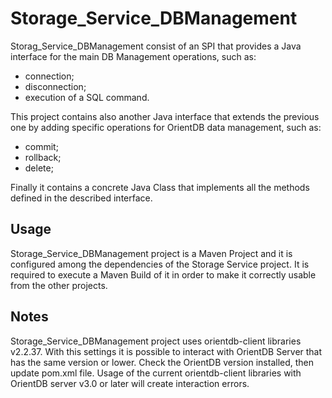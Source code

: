 # Storage_Service_DBManagement  

Storag_Service_DBManagement consist of an SPI that provides a Java interface for the main DB Management operations, such as:  

* connection;  
* disconnection;  
* execution of a SQL command.

This project contains also another Java interface that extends the previous one by adding specific operations for OrientDB data management, such as:  

* commit;
* rollback;  
* delete;  

Finally it contains a concrete Java Class that implements all the methods defined in the described interface.  

## Usage 

Storage_Service_DBManagement project is a Maven Project and it is configured among the dependencies of the Storage Service project. It is required to execute a Maven Build of it in order to make it correctly usable from the other projects.  

## Notes 

Storage_Service_DBManagement project uses orientdb-client libraries v2.2.37. With this settings it is possible to interact with OrientDB Server that has the same version or lower. Check the OrientDB version installed, then update pom.xml file. Usage of the current orientdb-client libraries with OrientDB server v3.0 or later will create interaction errors.  